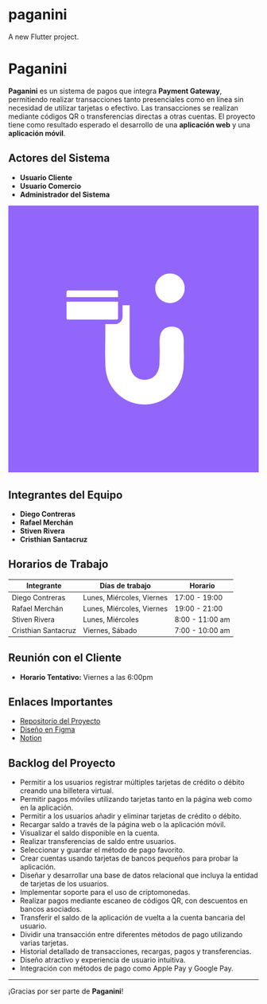 # paganini

A new Flutter project.

# Paganini

**Paganini** es un sistema de pagos que integra **Payment Gateway**, permitiendo realizar transacciones tanto presenciales como en línea sin necesidad de utilizar tarjetas o efectivo. Las transacciones se realizan mediante códigos QR o transferencias directas a otras cuentas. El proyecto tiene como resultado esperado el desarrollo de una **aplicación web** y una **aplicación móvil**.

## Actores del Sistema

- **Usuario Cliente**
- **Usuario Comercio** 
- **Administrador del Sistema** 

![Diagrama del Sistema](/assets/image/paganini_icono.png)

## Integrantes del Equipo

- **Diego Contreras**
- **Rafael Merchán**
- **Stiven Rivera**
- **Cristhian Santacruz**

## Horarios de Trabajo

| Integrante           | Días de trabajo              | Horario               |
|----------------------|------------------------------|-----------------------|
| Diego Contreras      | Lunes, Miércoles, Viernes    | 17:00 - 19:00         |
| Rafael Merchán       | Lunes, Miércoles, Viernes    | 19:00 - 21:00         |
| Stiven Rivera        | Lunes, Miércoles             | 8:00 - 11:00 am       |
| Cristhian Santacruz  | Viernes, Sábado              | 7:00 - 10:00 am       |

## Reunión con el Cliente

- **Horario Tentativo:** Viernes a las 6:00pm

## Enlaces Importantes

- [Repositorio del Proyecto](https://github.com/ItsDiegoTBG/PAGANINIGROUP)
- [Diseño en Figma](https://www.figma.com/design/HPmkTYI7NAjY4HPvg3uvL7/Paganini-Mobile?node-id=0-1&node-type=canvas&t=GlMAV0dP4uLtuYOk-0)
- [Notion](https://www.notion.so/PAGANINI-MOBILE-SCRUM-e4c4c8c83c2144a7886ab36b70e31421)

## Backlog del Proyecto

- Permitir a los usuarios registrar múltiples tarjetas de crédito o débito creando una billetera virtual.
- Permitir pagos móviles utilizando tarjetas tanto en la página web como en la aplicación.
- Permitir a los usuarios añadir y eliminar tarjetas de crédito o débito.
- Recargar saldo a través de la página web o la aplicación móvil.
- Visualizar el saldo disponible en la cuenta.
- Realizar transferencias de saldo entre usuarios.
- Seleccionar y guardar el método de pago favorito.
- Crear cuentas usando tarjetas de bancos pequeños para probar la aplicación.
- Diseñar y desarrollar una base de datos relacional que incluya la entidad de tarjetas de los usuarios.
- Implementar soporte para el uso de criptomonedas.
- Realizar pagos mediante escaneo de códigos QR, con descuentos en bancos asociados.
- Transferir el saldo de la aplicación de vuelta a la cuenta bancaria del usuario.
- Dividir una transacción entre diferentes métodos de pago utilizando varias tarjetas.
- Historial detallado de transacciones, recargas, pagos y transferencias.
- Diseño atractivo y experiencia de usuario intuitiva.
- Integración con métodos de pago como Apple Pay y Google Pay.

---

¡Gracias por ser parte de **Paganini**!
